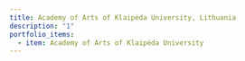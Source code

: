 ```yaml
---
title: Academy of Arts of Klaipėda University, Lithuania
description: "1"
portfolio_items:
  - item: Academy of Arts of Klaipėda University
---
```

